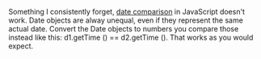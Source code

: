 Something I consistently forget, <a href="http://scripting.com/images/2019/10/30/dateComparisonJavaScript.png">date comparison</a> in JavaScript doesn't work. Date objects are alway unequal, even if they represent the same actual date. Convert the Date objects to numbers you compare those instead like this: d1.getTime () == d2.getTime (). That works as you would expect. 
